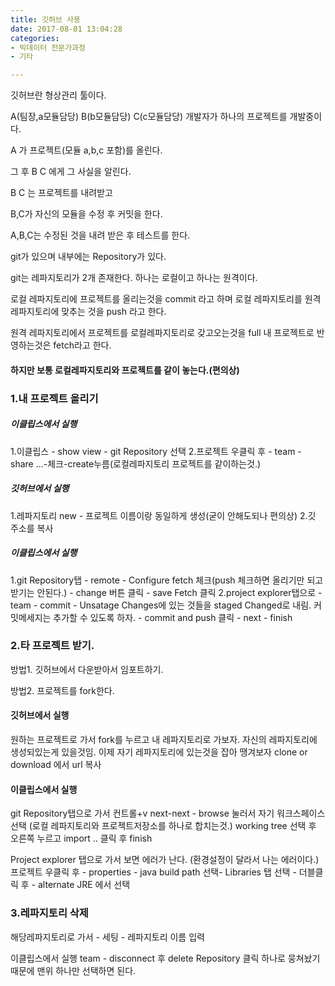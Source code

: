 ```yaml
---
title: 깃허브 사용
date: 2017-08-01 13:04:28
categories:
- 빅데이터 전문가과정
- 기타

---
```


깃허브란 형상관리 툴이다.

A(팀장,a모듈담당) B(b모듈담당) C(c모듈담당) 개발자가 하나의 프로젝트를 개발중이다.

A 가 프로젝트(모듈 a,b,c 포함)를 올린다.

그 후 B C 에게 그 사실을 알린다.

B C 는 프로젝트를 내려받고

B,C가 자신의 모듈을 수정 후 커밋을 한다.

A,B,C는 수정된 것을 내려 받은 후 테스트를 한다.

git가 있으며 내부에는 Repository가 있다.

git는 레파지토리가 2개 존재한다.
하나는 로컬이고 하나는 원격이다.

로컬 레파지토리에 프로젝트를 올리는것을 commit 라고 하며 로컬 레파지토리를 원격 레파지토리에 맞추는 것을 push 라고 한다.

원격 레파지토리에서 프로젝트를 로컬레파지토리로 갖고오는것을 full 내 프로젝트로 반영하는것은 fetch라고 한다.

#### 하지만 보통 로컬레파지토리와 프로젝트를 같이 놓는다.(편의상)


### 1.내 프로젝트 올리기

##### 이클립스에서 실행

1.이클립스 - show view - git Repository 선택
2.프로젝트 우클릭 후 - team - share ...-체크-create누름(로컬레파지토리 프로젝트를 같이하는것.)


##### 깃허브에서 실행
1.레파지토리 new - 프로젝트 이름이랑 동일하게 생성(굳이 안해도되나 편의상)
2.깃 주소를 복사

##### 이클립스에서 실행
1.git Repository탭 - remote - Configure fetch 체크(push 체크하면 올리기만 되고 받기는 안된다.) - change 버튼 클릭 - save Fetch 클릭
2.project explorer탭으로 - team - commit - Unsatage Changes에 있는 것들을 staged Changed로 내림. 커밋메세지는 추가할 수 있도록 하자. - commit and push 클릭 - next - finish


### 2.타 프로젝트 받기.

방법1. 깃허브에서 다운받아서 임포트하기.

방법2. 프로젝트를 fork한다.

#### 깃허브에서 실행
원하는 프로젝트로 가서 fork를 누르고
내 레파지토리로 가보자. 자신의 레파지토리에 생성되있는게 있을것임.
이제 자기 레파지토리에 있는것을 잡아 땡겨보자
clone or download 에서 url 복사

#### 이클립스에서 실행
git Repository탭으로 가서 컨트롤+v
next-next - browse 눌러서 자기 워크스페이스 선택 (로컬 레파지토리와 프로젝트저장소를 하나로 합치는것.)
working tree 선택 후 오른쪽 누르고 import .. 클릭 후 finish

Project explorer 탭으로 가서 보면 에러가 난다. (환경설정이 달라서 나는 에러이다.)
프로젝트 우클릭 후 - properties - java build path 선택- Libraries 탭 선택 - 더블클릭 후 - alternate JRE 에서 선택

### 3.레파지토리 삭제
해당레파지토리로 가서 - 세팅 - 레파지토리 이름 입력

이클립스에서 실행
team - disconnect  후 delete Repository 클릭
하나로 뭉쳐놨기 때문에 맨위 하나만 선택하면 된다.
